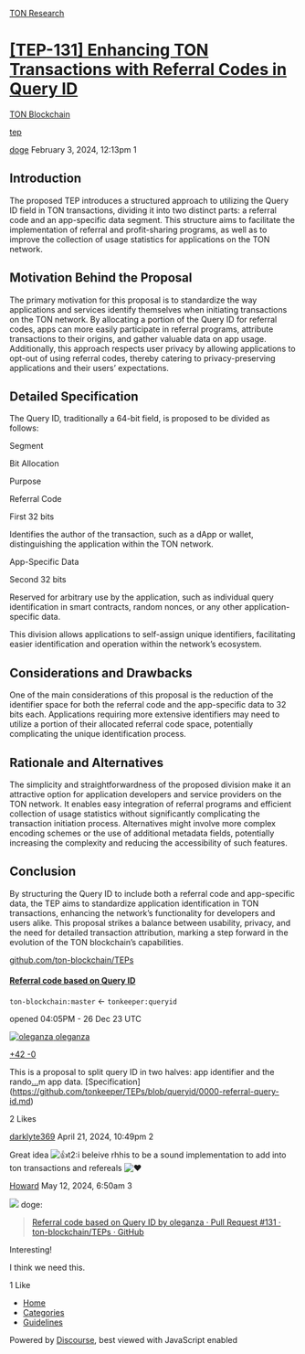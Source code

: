 [TON Research](/)

# [\[TEP-131\] Enhancing TON Transactions with Referral Codes in Query ID](/t/tep-131-enhancing-ton-transactions-with-referral-codes-in-query-id/155)

[TON Blockchain](/c/ton-blockchain/17) 

[tep](https://tonresear.ch/tag/tep)

    

[doge](https://tonresear.ch/u/doge)  February 3, 2024, 12:13pm  1

## [](#introduction-1)Introduction

The proposed TEP introduces a structured approach to utilizing the Query ID field in TON transactions, dividing it into two distinct parts: a referral code and an app-specific data segment. This structure aims to facilitate the implementation of referral and profit-sharing programs, as well as to improve the collection of usage statistics for applications on the TON network.

## [](#motivation-behind-the-proposal-2)Motivation Behind the Proposal

The primary motivation for this proposal is to standardize the way applications and services identify themselves when initiating transactions on the TON network. By allocating a portion of the Query ID for referral codes, apps can more easily participate in referral programs, attribute transactions to their origins, and gather valuable data on app usage. Additionally, this approach respects user privacy by allowing applications to opt-out of using referral codes, thereby catering to privacy-preserving applications and their users’ expectations.

## [](#detailed-specification-3)Detailed Specification

The Query ID, traditionally a 64-bit field, is proposed to be divided as follows:

Segment

Bit Allocation

Purpose

Referral Code

First 32 bits

Identifies the author of the transaction, such as a dApp or wallet, distinguishing the application within the TON network.

App-Specific Data

Second 32 bits

Reserved for arbitrary use by the application, such as individual query identification in smart contracts, random nonces, or any other application-specific data.

This division allows applications to self-assign unique identifiers, facilitating easier identification and operation within the network’s ecosystem.

## [](#considerations-and-drawbacks-4)Considerations and Drawbacks

One of the main considerations of this proposal is the reduction of the identifier space for both the referral code and the app-specific data to 32 bits each. Applications requiring more extensive identifiers may need to utilize a portion of their allocated referral code space, potentially complicating the unique identification process.

## [](#rationale-and-alternatives-5)Rationale and Alternatives

The simplicity and straightforwardness of the proposed division make it an attractive option for application developers and service providers on the TON network. It enables easy integration of referral programs and efficient collection of usage statistics without significantly complicating the transaction initiation process. Alternatives might involve more complex encoding schemes or the use of additional metadata fields, potentially increasing the complexity and reducing the accessibility of such features.

## [](#conclusion-6)Conclusion

By structuring the Query ID to include both a referral code and app-specific data, the TEP aims to standardize application identification in TON transactions, enhancing the network’s functionality for developers and users alike. This proposal strikes a balance between usability, privacy, and the need for detailed transaction attribution, marking a step forward in the evolution of the TON blockchain’s capabilities.

[github.com/ton-blockchain/TEPs](https://github.com/ton-blockchain/TEPs/pull/131)

#### [Referral code based on Query ID](https://github.com/ton-blockchain/TEPs/pull/131)

`ton-blockchain:master` ← `tonkeeper:queryid`

opened 04:05PM - 26 Dec 23 UTC

 [![oleganza](https://tonresear.ch/uploads/default/original/1X/c47f68de21176ea5934bf932436f05efd696e3da.jpeg) oleganza](https://github.com/oleganza)

[+42 \-0](https://github.com/ton-blockchain/TEPs/pull/131/files)

This is a proposal to split query ID in two halves: app identifier and the rando[…](https://github.com/ton-blockchain/TEPs/pull/131)m app data. \[Specification\](https://github.com/tonkeeper/TEPs/blob/queryid/0000-referral-query-id.md)

  2 Likes

[darklyte369](https://tonresear.ch/u/darklyte369) April 21, 2024, 10:49pm  2

Great idea ![:+1:t2:](https://tonresear.ch/images/emoji/twitter/+1/2.png?v=12 ":+1:t2:")i beleive rhhis to be a sound implementation to add into ton transactions and refereals ![:heart:](https://tonresear.ch/images/emoji/twitter/heart.png?v=12 ":heart:")

 

[Howard](https://tonresear.ch/u/Howard) May 12, 2024, 6:50am  3

![](https://tonresear.ch/user_avatar/tonresear.ch/doge/48/17_2.png) doge:

> [Referral code based on Query ID by oleganza · Pull Request #131 · ton-blockchain/TEPs · GitHub](https://github.com/ton-blockchain/TEPs/pull/131)

Interesting!

I think we need this.

  1 Like

*   [Home](/)
*   [Categories](/categories)
*   [Guidelines](/guidelines)

Powered by [Discourse](https://www.discourse.org), best viewed with JavaScript enabled